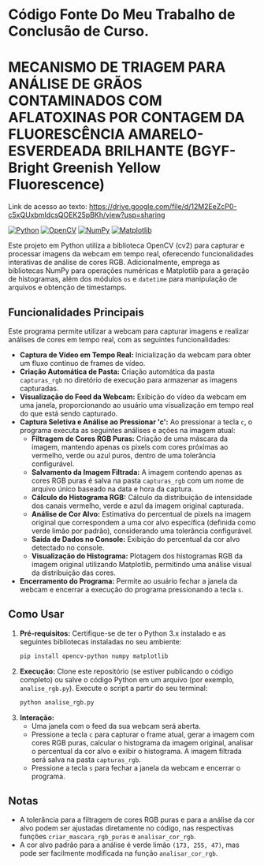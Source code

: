 # Código Fonte Do Meu Trabalho de Conclusão de Curso.
# MECANISMO DE TRIAGEM PARA ANÁLISE DE GRÃOS CONTAMINADOS COM AFLATOXINAS POR CONTAGEM DA FLUORESCÊNCIA AMARELO-ESVERDEADA BRILHANTE (BGYF- Bright Greenish Yellow Fluorescence)

Link de acesso ao texto:
https://drive.google.com/file/d/12M2EeZcP0-c5xQUxbmIdcsQOEK25pBKh/view?usp=sharing


[![Python](https://img.shields.io/badge/Python-3.x-blue.svg)](https://www.python.org/)
[![OpenCV](https://img.shields.io/badge/OpenCV-4.x-green.svg)](https://opencv.org/)
[![NumPy](https://img.shields.io/badge/NumPy-1.x-purple.svg)](https://numpy.org/)
[![Matplotlib](https://img.shields.io/badge/Matplotlib-3.x-orange.svg)](https://matplotlib.org/)

Este projeto em Python utiliza a biblioteca OpenCV (cv2) para capturar e processar imagens da webcam em tempo real, oferecendo funcionalidades interativas de análise de cores RGB. Adicionalmente, emprega as bibliotecas NumPy para operações numéricas e Matplotlib para a geração de histogramas, além dos módulos `os` e `datetime` para manipulação de arquivos e obtenção de timestamps.

## Funcionalidades Principais

Este programa permite utilizar a webcam para capturar imagens e realizar análises de cores em tempo real, com as seguintes funcionalidades:

* **Captura de Vídeo em Tempo Real:** Inicialização da webcam para obter um fluxo contínuo de frames de vídeo.
* **Criação Automática de Pasta:** Criação automática da pasta `capturas_rgb` no diretório de execução para armazenar as imagens capturadas.
* **Visualização do Feed da Webcam:** Exibição do vídeo da webcam em uma janela, proporcionando ao usuário uma visualização em tempo real do que está sendo capturado.
* **Captura Seletiva e Análise ao Pressionar 'c':** Ao pressionar a tecla `c`, o programa executa as seguintes análises e ações na imagem atual:
    * **Filtragem de Cores RGB Puras:** Criação de uma máscara da imagem, mantendo apenas os pixels com cores próximas ao vermelho, verde ou azul puros, dentro de uma tolerância configurável.
    * **Salvamento da Imagem Filtrada:** A imagem contendo apenas as cores RGB puras é salva na pasta `capturas_rgb` com um nome de arquivo único baseado na data e hora da captura.
    * **Cálculo do Histograma RGB:** Cálculo da distribuição de intensidade dos canais vermelho, verde e azul da imagem original capturada.
    * **Análise de Cor Alvo:** Estimativa do percentual de pixels na imagem original que correspondem a uma cor alvo específica (definida como verde limão por padrão), considerando uma tolerância configurável.
    * **Saída de Dados no Console:** Exibição do percentual da cor alvo detectado no console.
    * **Visualização do Histograma:** Plotagem dos histogramas RGB da imagem original utilizando Matplotlib, permitindo uma análise visual da distribuição das cores.
* **Encerramento do Programa:** Permite ao usuário fechar a janela da webcam e encerrar a execução do programa pressionando a tecla `s`.

## Como Usar

1.  **Pré-requisitos:** Certifique-se de ter o Python 3.x instalado e as seguintes bibliotecas instaladas no seu ambiente:
    ```bash
    pip install opencv-python numpy matplotlib
    ```
2.  **Execução:** Clone este repositório (se estiver publicando o código completo) ou salve o código Python em um arquivo (por exemplo, `analise_rgb.py`). Execute o script a partir do seu terminal:
    ```bash
    python analise_rgb.py
    ```
3.  **Interação:**
    * Uma janela com o feed da sua webcam será aberta.
    * Pressione a tecla `c` para capturar o frame atual, gerar a imagem com cores RGB puras, calcular o histograma da imagem original, analisar o percentual da cor alvo e exibir o histograma. A imagem filtrada será salva na pasta `capturas_rgb`.
    * Pressione a tecla `s` para fechar a janela da webcam e encerrar o programa.

## Notas

* A tolerância para a filtragem de cores RGB puras e para a análise da cor alvo podem ser ajustadas diretamente no código, nas respectivas funções `criar_mascara_rgb_puras` e `analisar_cor_rgb`.
* A cor alvo padrão para a análise é verde limão `(173, 255, 47)`, mas pode ser facilmente modificada na função `analisar_cor_rgb`.

